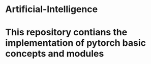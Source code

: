 # Artificial-Intelligence
# This repository contians the implementation of pytorch basic concepts and modules 
